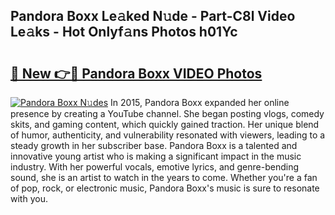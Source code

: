 ## Pandora Boxx Le𝚊ked N𝚞de - Part-C8l Video Le𝚊ks - Hot Onlyf𝚊ns Photos h01Yc

# <h2><a href="http://ac53880.deff.icu/?id=Pandora+Boxx">🔗 New 👉🔴 Pandora Boxx VIDEO Photos</a></h2>

[![Pandora Boxx N𝚞des](https://i.imgur.com/rIISA9y.gif)](http://ac53880.deff.icu/?id=Pandora+Boxx)
In 2015, Pandora Boxx expanded her online presence by creating a YouTube channel. She began posting vlogs, comedy skits, and gaming content, which quickly gained traction. Her unique blend of humor, authenticity, and vulnerability resonated with viewers, leading to a steady growth in her subscriber base. Pandora Boxx is a talented and innovative young artist who is making a significant impact in the music industry. With her powerful vocals, emotive lyrics, and genre-bending sound, she is an artist to watch in the years to come. Whether you're a fan of pop, rock, or electronic music, Pandora Boxx's music is sure to resonate with you.
